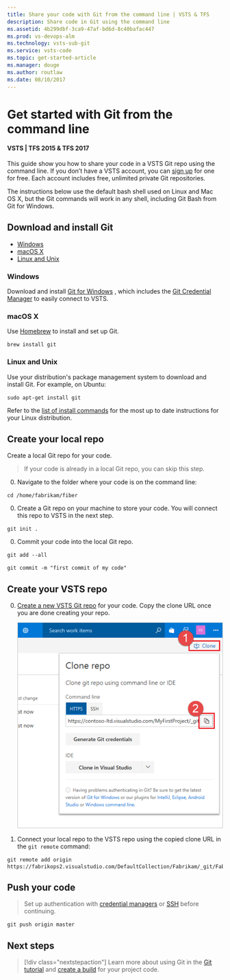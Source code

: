 ```yaml
---
title: Share your code with Git from the command line | VSTS & TFS
description: Share code in Git using the command line
ms.assetid: 4b299dbf-3ca9-47af-bd6d-8c40bafac447
ms.prod: vs-devops-alm
ms.technology: vsts-sub-git 
ms.service: vsts-code
ms.topic: get-started-article
ms.manager: douge
ms.author: routlaw
ms.date: 08/10/2017
---
```


# Get started with Git from the command line

#### VSTS | TFS 2015 & TFS 2017  

This guide show you how to share your code in a VSTS Git repo using the command line.  If you don’t have a VSTS account, you can [sign up](../accounts/create-account-with-work-school.md) for one for free. Each account includes free, unlimited private Git repositories.

The instructions below use the default bash shell used on Linux and Mac OS X, but the Git commands will work in any shell, including Git Bash from Git for Windows.

## Download and install Git

* [Windows](#windows)
* [macOS X](#macos-x)
* [Linux and Unix](#linux-and-unix)

### Windows

Download and install [Git for Windows](https://git-scm.com/download/win) , which includes the [Git Credential Manager](set-up-credential-managers.md) to 
easily connect to VSTS. 

### macOS X

Use [Homebrew](http://brew.sh/) to install and set up Git.

```
brew install git
```

### Linux and Unix

Use your distribution's package management system to download and install Git. For example, on Ubuntu:

```
sudo apt-get install git
```

Refer to the [list of install commands](https://git-scm.com/download/linux) for the most up to date instructions for your Linux distribution.

## Create your local repo

Create a local Git repo for your code. 

> If your code is already in a local Git repo, you can skip this step.

0. Navigate to the folder where your code is on the command line:

```
cd /home/fabrikam/fiber
```

0. Create a Git repo on your machine to store your code. You will connect this repo to VSTS in the next step.

```
git init .
```

0. Commit your code into the local Git repo.

```
git add --all
```

```
git commit -m "first commit of my code"
```

## Create your VSTS repo

0. [Create a new VSTS Git repo](create-new-repo.md) for your code. Copy the clone URL once you are done creating your repo.

   ![Get the clone URL after creating the VSTS repo](_img/share-your-code-in-git-cmdline/clone_url.png)

0. Connect your local repo to the VSTS repo using the copied clone URL in the `git remote` command:

```
git remote add origin https://fabrikops2.visualstudio.com/DefaultCollection/Fabrikam/_git/FabrikamApp
```


## Push your code 

> Set up authentication with [credential managers](set-up-credential-managers.md) or [SSH](use-ssh-keys-to-authenticate.md) before continuing.

```
git push origin master
```

## Next steps

> [!div class="nextstepaction"]
> Learn more about using Git in the [Git tutorial](tutorial/gitworkflow.md) and [create a build](../build-release/overview.md) for your project code.
